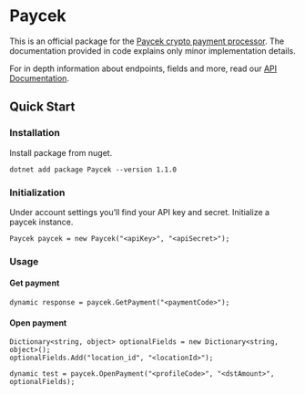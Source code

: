 # Paycek

This is an official package for the [Paycek crypto payment processor](https://paycek.io). The documentation provided in code explains only minor implementation details.

For in depth information about endpoints, fields and more, read our [API Documentation](https://paycek.io/api/docs).

## Quick Start

### Installation

Install package from nuget.

```shell
dotnet add package Paycek --version 1.1.0
```

### Initialization

Under account settings you’ll find your API key and secret. Initialize a paycek instance.

```
Paycek paycek = new Paycek("<apiKey>", "<apiSecret>");
```

### Usage

#### Get payment

```
dynamic response = paycek.GetPayment("<paymentCode>");
```

#### Open payment

```
Dictionary<string, object> optionalFields = new Dictionary<string, object>();
optionalFields.Add("location_id", "<locationId>");

dynamic test = paycek.OpenPayment("<profileCode>", "<dstAmount>", optionalFields);
```
